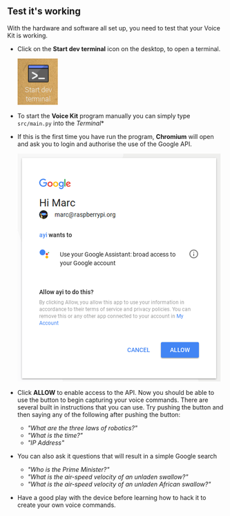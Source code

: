 ## Test it's working

With the hardware and software all set up, you need to test that your Voice Kit is working.

- Click on the **Start dev terminal** icon on the desktop, to open a terminal.

	![icon](images/dev-icon.png)

- To start the **Voice Kit** program manually you can simply type `src/main.py` into the *Terminal**

- If this is the first time you have run the program, **Chromium** will open and ask you to login and authorise the use of the Google API.

	![google auth](images/api-consent-screen.png)

- Click **ALLOW** to enable access to the API. Now you should be able to use the button to begin capturing your voice commands. There are several built in instructions that you can use. Try pushing the button and then saying any of the following after pushing the button:
  - *"What are the three laws of robotics?"*
  - *"What is the time?"*
  - *"IP Address"*

- You can also ask it questions that will result in a simple Google search
  - *"Who is the Prime Minister?"*
  - *"What is the air-speed velocity of an unladen swallow?"*
  - *"What is the air-speed velocity of an unladen African swallow?"*
  
- Have a good play with the device before learning how to hack it to create your own voice commands.
